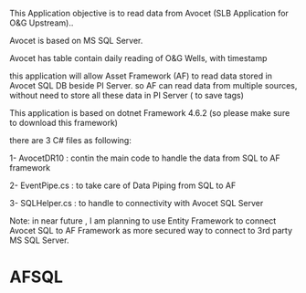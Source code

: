 This Application objective is to read data from Avocet (SLB Application for O&G Upstream)..
 
Avocet is based on MS SQL Server.
 
Avocet has table contain daily reading of O&G Wells, with timestamp
 
this application will allow Asset Framework (AF) to read data stored in Avocet SQL DB beside PI Server. so AF can read data from multiple sources, without need to store all these data in PI Server ( to save tags)
 
This application is based on dotnet Framework 4.6.2 (so please make sure to download this framework)
 
there are 3 C# files as following:
 
1- AvocetDR10 : contin the main code to handle the data from SQL to AF framework
 
2- EventPipe.cs : to take care of Data Piping from SQL to AF
 
3- SQLHelper.cs : to handle to connectivity with Avocet SQL Server
 
Note: in near future , I am planning to use Entity Framework to connect Avocet SQL to AF Framework as more secured way to connect to 3rd party MS SQL Server.
 # AFSQL
